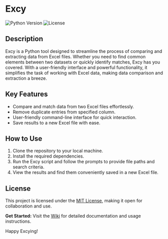 # Excy 
![Python Version](https://img.shields.io/badge/python-3.x-blue.svg)
![License](https://img.shields.io/badge/license-MIT-green.svg)

## Description
Excy is a Python tool designed to streamline the process of comparing and extracting data from Excel files. Whether you need to find common elements between two datasets or quickly identify matches, Excy has you covered. With a user-friendly interface and powerful functionality, it simplifies the task of working with Excel data, making data comparison and extraction a breeze.

## Key Features
- Compare and match data from two Excel files effortlessly.
- Remove duplicate entries from specified column.
- User-friendly command-line interface for quick interaction.
- Save results to a new Excel file with ease.

## How to Use
1. Clone the repository to your local machine.
2. Install the required dependencies.
3. Run the Excy script and follow the prompts to provide file paths and search criteria.
4. View the results and find them conveniently saved in a new Excel file.

## License
This project is licensed under the [MIT License](link-to-license), making it open for collaboration and use.

**Get Started:**
Visit the [Wiki](link-to-wiki) for detailed documentation and usage instructions.

Happy Excying!

